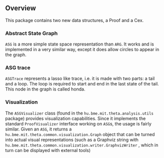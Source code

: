 ## Overview

This package contains two new data structures, a Proof and a Cex.

### Abstract State Graph

`ASG` is a more simple state space representation than `ARG`. It works and is implemented in a very similar way,
except it does allow circles to appear in the graph.

### ASG trace

`ASGTrace` represents a lasso like trace, i.e. it is made with two parts: a tail and a loop. The loop is required
to start and end in the last state of the tail. This node in the graph is called honda.

### Visualization

The `ASGVisualizer` class (found in the `hu.bme.mit.theta.analysis.utils` package) provides visualization capabilities. Since it implements
the standard `ProofVisualizer` interface working on `ASG`s, the usage is fairly similar. Given an `ASG`, it returns a `hu.bme.mit.theta.common.visualization.Graph`
object that can be turned into actual visual representations (such as a Graphviz string with `hu.bme.mit.theta.common.visualization.writer.GraphvizWriter`
, which in turn can be displayed with external tools)
